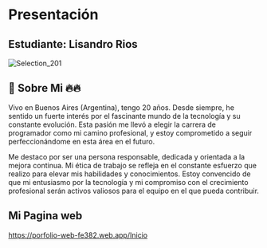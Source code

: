 # Presentación

## Estudiante: Lisandro Rios
![Selection_201](https://lh3.googleusercontent.com/a/ACg8ocIOgZjS0G6wUwIHrTKl5ABme33DTipAl2hJvFgKgpW68g=s432-c-no)
## 🚀 Sobre Mi 🔥🔥
Vivo en Buenos Aires (Argentina), tengo 20 años. Desde siempre, he sentido un fuerte interés por el fascinante mundo de la tecnología y su constante evolución. Esta pasión me llevó a elegir la carrera de programador como mi camino profesional, y estoy comprometido a seguir perfeccionándome en esta área en el futuro.

Me destaco por ser una persona responsable, dedicada y orientada a la mejora continua. Mi ética de trabajo se refleja en el constante esfuerzo que realizo para elevar mis habilidades y conocimientos. Estoy convencido de que mi entusiasmo por la tecnología y mi compromiso con el crecimiento profesional serán activos valiosos para el equipo en el que pueda contribuir.


## Mi Pagina web

https://porfolio-web-fe382.web.app/Inicio
